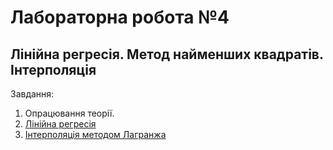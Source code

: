 # Лабораторна робота №4

## Лінійна регресія. Метод найменших квадратів. Інтерполяція

Завдання:
1. Опрацювання теорії.
2. [Лінійна регресія](lab4_task2.ipynb)
3. [Інтерполяція методом Лагранжа](lab4_task3.ipynb)
